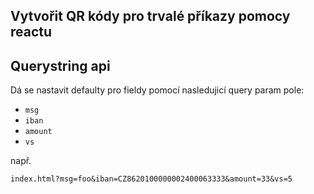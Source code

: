 Vytvořit QR kódy pro trvalé příkazy pomocy reactu
-------------------------------------------------

Querystring api
---------------

Dá se nastavit defaulty pro fieldy pomocí nasledujicí query param pole:

- `msg`
- `iban`
- `amount`
- `vs`

např.

`index.html?msg=foo&iban=CZ8620100000002400063333&amount=33&vs=5`
